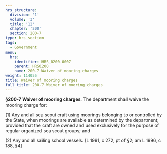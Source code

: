 ```yaml
---
hrs_structure:
  division: '1'
  volume: '3'
  title: '12'
  chapter: '200'
  section: 200-7
type: hrs_section
tags:
  - Government
menu:
  hrs:
    identifier: HRS_0200-0007
    parent: HRS0200
    name: 200-7 Waiver of mooring charges
weight: 114055
title: Waiver of mooring charges
full_title: 200-7 Waiver of mooring charges
---
```

**§200-7** **Waiver of mooring charges**. The department shall waive the mooring charge for:

(1) Any and all sea scout craft using moorings belonging to or controlled by the State, when moorings are available as determined by the department; provided that the craft are owned and used exclusively for the purpose of regular organized sea scout groups; and

(2) Any and all sailing school vessels. [L 1991, c 272, pt of §2; am L 1996, c 188, §4]